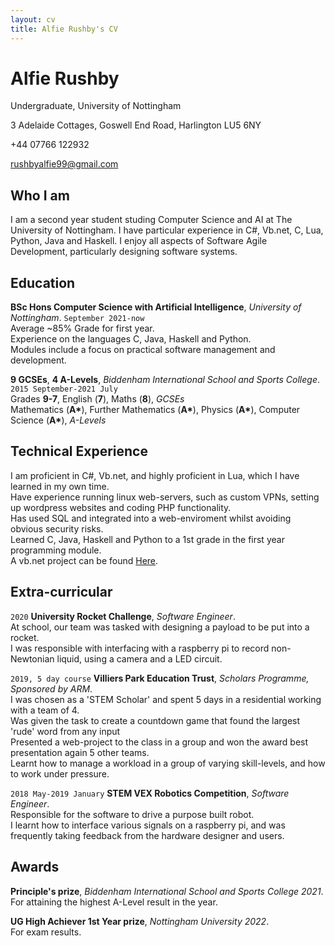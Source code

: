 ```yaml
---
layout: cv
title: Alfie Rushby's CV
---
```

# Alfie Rushby
Undergraduate, University of Nottingham

3 Adelaide Cottages, Goswell End Road, Harlington LU5 6NY

+44 07766 122932

<div id="webaddress">
<a href="mailto: rushbyalfie99@gmail.com">rushbyalfie99@gmail.com</a>
</div>


## Who I am

I am a second year student studing Computer Science and AI at The University of Nottingham. I have particular experience in C#, Vb.net, C, Lua, Python, Java and Haskell.
I enjoy all aspects of Software Agile Development, particularly designing software systems.


## Education

__BSc Hons Computer Science with Artificial Intelligence__, *University of Nottingham*.
`September 2021-now` <br>
Average ~85% Grade for first year.<br>
Experience on the languages C, Java, Haskell and Python. <br>
Modules include a focus on practical software management and development.

__9 GCSEs__, __4 A-Levels__, *Biddenham International School and Sports College*.
`2015 September-2021 July`<br>
Grades __9-7__, English (__7__), Maths (__8__), *GCSEs*<br>
Mathematics (__A\*__), Further Mathematics (__A\*__), Physics (__A\*__), Computer Science (__A\*__), *A-Levels*

## Technical Experience
I am proficient in C#, Vb.net, and highly proficient in Lua, which I have learned in my own time.<br>
Have experience running linux web-servers, such as custom VPNs, setting up wordpress websites and coding PHP functionality.<br>
Has used SQL and integrated into a web-enviroment whilst avoiding obvious security risks.<br>
Learned C, Java, Haskell and Python to a 1st grade in the first year programming module.<br>
A vb.net project can be found <a href="https://github.com/ickeyben123/NEA">Here</a>.


## Extra-curricular 

`2020`
__University Rocket Challenge__, *Software Engineer*. <br>
At school, our team was tasked with designing a payload to be put into a rocket. <br>
I was responsible with interfacing with a raspberry pi to record non-Newtonian liquid, using a camera and a LED circuit.

`2019, 5 day course`
__Villiers Park Education Trust__, *Scholars Programme, Sponsored by ARM*. <br>
I was chosen as a 'STEM Scholar' and spent 5 days in a residential working with a team of 4. <br>
Was given the task to create a countdown game that found the largest 'rude' word from any input <br>
Presented a web-project to the class in a group and won the award best presentation again 5 other teams. <br>
Learnt how to manage a workload in a group of varying skill-levels, and how to work under pressure.

`2018 May-2019 January`
__STEM VEX Robotics Competition__, *Software Engineer*. <br>
Responsible for the software to drive a purpose built robot.<br>
I learnt how to interface various signals on a raspberry pi, and 
was frequently taking feedback from the hardware designer and users.

## Awards

__Principle's prize__, *Biddenham International School and Sports College 2021*. <br>
For attaining the highest A-Level result in the year.

__UG High Achiever 1st Year prize__, *Nottingham University 2022*. <br>
For exam results.

<!-- ### Footer

Last updated: May 2013 -->


